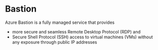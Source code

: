 # Bastion

Azure Bastion is a fully managed service that provides 
- more secure and seamless Remote Desktop Protocol (RDP) and 
- Secure Shell Protocol (SSH) access to virtual machines (VMs) without any exposure through public IP addresses
